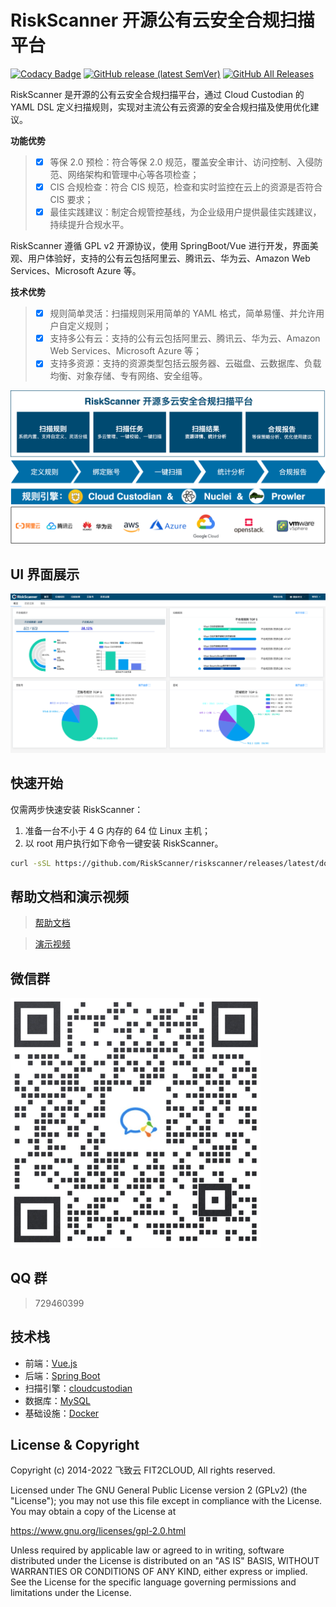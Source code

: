 # RiskScanner 开源公有云安全合规扫描平台

[![Codacy Badge](https://api.codacy.com/project/badge/Grade/956d688c965044d49ec807817efd3ca0)](https://app.codacy.com/gh/riskscanner/riskscanner?utm_source=github.com&utm_medium=referral&utm_content=riskscanner/riskscanner&utm_campaign=Badge_Grade)
[![GitHub release (latest SemVer)](https://img.shields.io/github/v/release/riskscanner/riskscanner)](https://github.com/riskscanner/riskscanner/releases/latest)
[![GitHub All Releases](https://img.shields.io/github/downloads/riskscanner/riskscanner/total)](https://github.com/riskscanner/riskscanner/releases)

RiskScanner 是开源的公有云安全合规扫描平台，通过 Cloud Custodian 的 YAML DSL 定义扫描规则，实现对主流公有云资源的安全合规扫描及使用优化建议。

**功能优势**

> - [x] 等保 2.0 预检：符合等保 2.0 规范，覆盖安全审计、访问控制、入侵防范、网络架构和管理中心等各项检查；
> - [x] CIS 合规检查：符合 CIS 规范，检查和实时监控在云上的资源是否符合 CIS 要求；
> - [x] 最佳实践建议：制定合规管控基线，为企业级用户提供最佳实践建议，持续提升合规水平。

RiskScanner 遵循 GPL v2 开源协议，使用 SpringBoot/Vue 进行开发，界面美观、用户体验好，支持的公有云包括阿里云、腾讯云、华为云、Amazon Web Services、Microsoft Azure 等。

**技术优势**

> - [x] 规则简单灵活：扫描规则采用简单的 YAML 格式，简单易懂、并允许用户自定义规则；
> - [x] 支持多公有云：支持的公有云包括阿里云、腾讯云、华为云、Amazon Web Services、Microsoft Azure 等；
> - [x] 支持多资源：支持的资源类型包括云服务器、云磁盘、云数据库、负载均衡、对象存储、专有网络、安全组等。

![功能架构](./frontend/src/assets/img/readme/functional-architecture.png)

## UI 界面展示

![UI 界面展示](./frontend/src/assets/img/readme/dashboard.png)

## 快速开始

仅需两步快速安装 RiskScanner：

1.  准备一台不小于 4 G 内存的 64 位 Linux 主机；
2.  以 root 用户执行如下命令一键安装 RiskScanner。

```sh
curl -sSL https://github.com/RiskScanner/riskscanner/releases/latest/download/quick_start.sh | sh
```

## 帮助文档和演示视频

> [帮助文档](https://docs.riskscanner.io/)

> [演示视频](https://www.bilibili.com/video/BV12p4y1b7Ud)

## 微信群

![wechat-group](./frontend/src/assets/img/readme/wechat-group.png)

## QQ 群

> 729460399

## 技术栈

- 前端：[Vue.js](https://vuejs.org/)
- 后端：[Spring Boot](https://www.tutorialspoint.com/spring_boot/spring_boot_introduction.htm)
- 扫描引擎：[cloudcustodian](https://github.com/cloud-custodian/cloud-custodian)
- 数据库：[MySQL](https://www.mysql.com/)
- 基础设施：[Docker](https://www.docker.com/)

## License & Copyright

Copyright (c) 2014-2022 飞致云 FIT2CLOUD, All rights reserved.

Licensed under The GNU General Public License version 2 (GPLv2) (the "License"); you may not use this file except in compliance with the License. You may obtain a copy of the License at

https://www.gnu.org/licenses/gpl-2.0.html

Unless required by applicable law or agreed to in writing, software distributed under the License is distributed on an "AS IS" BASIS, WITHOUT WARRANTIES OR CONDITIONS OF ANY KIND, either express or implied. See the License for the specific language governing permissions and limitations under the License.
